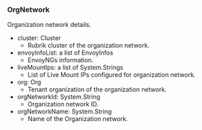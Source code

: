### OrgNetwork
Organization network details.

- cluster: Cluster
  - Rubrik cluster of the organization network.
- envoyInfoList: a list of EnvoyInfos
  - EnvoyNGs information.
- liveMountIps: a list of System.Strings
  - List of Live Mount IPs configured for organization network.
- org: Org
  - Tenant organization of the organization network.
- orgNetworkId: System.String
  - Organization network ID.
- orgNetworkName: System.String
  - Name of the Organization network.
